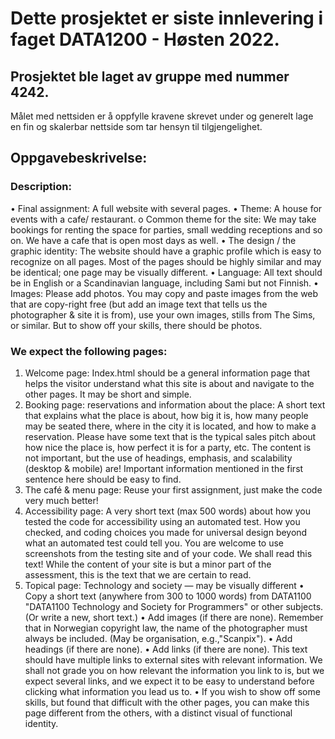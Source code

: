# Dette prosjektet er siste innlevering i faget DATA1200 - Høsten 2022.

## Prosjektet ble laget av gruppe med nummer 4242. 
Målet med nettsiden er å oppfylle kravene skrevet under og generelt lage en fin og skalerbar
nettside som tar hensyn til tilgjengelighet.

## Oppgavebeskrivelse:

### Description:
• Final assignment: A full website with several pages.
• Theme: A house for events with a cafe/ restaurant.
o Common theme for the site: We may take bookings for renting the space for parties, small
wedding receptions and so on. We have a cafe that is open most days as well.
• The design / the graphic identity: The website should have a graphic profile which is easy to
recognize on all pages. Most of the pages should be highly similar and may be identical; one page
may be visually different.
• Language: All text should be in English or a Scandinavian language, including Sami but not Finnish.
• Images: Please add photos. You may copy and paste images from the web that are copy-right free
(but add an image text that tells us the photographer & site it is from), use your own images, stills
from The Sims, or similar. But to show off your skills, there should be photos.
### We expect the following pages:
1. Welcome page:
Index.html should be a general information page that helps the visitor understand what this site is
about and navigate to the other pages. It may be short and simple.
2. Booking page: reservations and information about the place:
A short text that explains what the place is about, how big it is, how many people may be seated
there, where in the city it is located, and how to make a reservation. Please have some text that is
the typical sales pitch about how nice the place is, how perfect it is for a party, etc. The content is
not important, but the use of headings, emphasis, and scalability (desktop & mobile) are! Important
information mentioned in the first sentence here should be easy to find.
3. The café & menu page:
Reuse your first assignment, just make the code very much better!
4. Accessibility page:
A very short text (max 500 words) about how you tested the code for accessibility using an
automated test. How you checked, and coding choices you made for universal design beyond what
an automated test could tell you. You are welcome to use screenshots from the testing site and of
your code.
We shall read this text! While the content of your site is but a minor part of the assessment, this is
the text that we are certain to read.
5. Topical page: Technology and society — may be visually different
• Copy a short text (anywhere from 300 to 1000 words) from DATA1100 "DATA1100
Technology and Society for Programmers" or other subjects. (Or write a new, short text.)
• Add images (if there are none). Remember that in Norwegian copyright law, the name of
the photographer must always be included. (May be organisation, e.g.,"Scanpix").
• Add headings (if there are none).
• Add links (if there are none). This text should have multiple links to external sites with
relevant information. We shall not grade you on how relevant the information you link to is,
but we expect several links, and we expect it to be easy to understand before clicking what
information you lead us to.
• If you wish to show off some skills, but found that difficult with the other pages, you can
make this page different from the others, with a distinct visual of functional identity.

